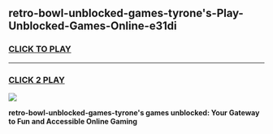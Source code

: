 
## retro-bowl-unblocked-games-tyrone's-Play-Unblocked-Games-Online-e31di
<h3>
<a href="https://premium76.site?title=retro-bowl-unblocked-games-tyrone's&ref=24A">CLICK TO PLAY</a></h3>
<hr>

<h3>
<a href="https://premium76.site?title=retro-bowl-unblocked-games-tyrone's&ref=24A">CLICK 2 PLAY</a>
  
</h3>

<a href="https://premium76.site?title=retro-bowl-unblocked-games-tyrone's&ref=24A"><img src="https://clearcache.store/games.png"></a>


**retro-bowl-unblocked-games-tyrone's games unblocked: Your Gateway to Fun and Accessible Online Gaming**
